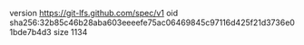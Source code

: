 version https://git-lfs.github.com/spec/v1
oid sha256:32b85c46b28aba603eeeefe75ac06469845c97116d425f21d3736e01bde7b4d3
size 1134
